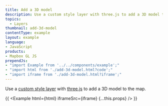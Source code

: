 ```yaml
---
title: Add a 3D model
description: Use a custom style layer with three.js to add a 3D model to the map.
topics:
  - Layers
thumbnail: add-3d-model
contentType: example
layout: example
language:
- JavaScript
products:
- Mapbox GL JS
prependJs:
- "import Example from '../../components/example';"
- "import html from './add-3d-model.html?code';"
- "import iframe from './add-3d-model.html?iframe';"
---
```


Use a [custom style layer](/mapbox-gl-js/api/#customlayerinterface) with [three.js](https://threejs.org) to add a 3D model to the map.

{{ <Example html={html} iframeSrc={iframe} {...this.props} /> }}
